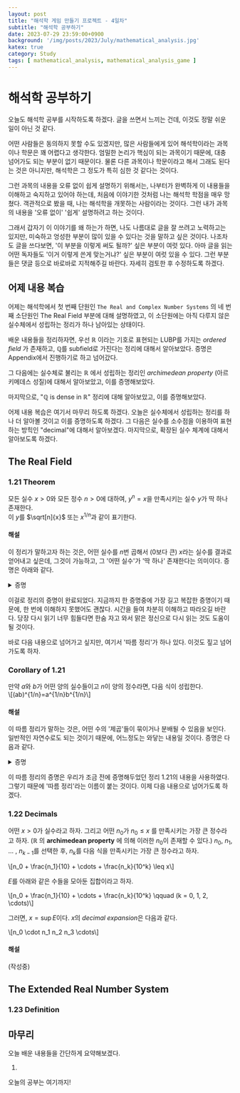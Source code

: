 ```yaml
---
layout: post
title: "해석학 게임 만들기 프로젝트 - 4일차"
subtitle: "해석학 공부하기"
date: 2023-07-29 23:59:00+0900
background: '/img/posts/2023/July/mathematical_analysis.jpg'
katex: true
category: Study
tags: [ mathematical_analysis, mathematical_analysis_game ]
---
```


# 해석학 공부하기

오늘도 해석학 공부를 시작하도록 하겠다. 글을 쓰면서 느끼는 건데, 이것도 정말 쉬운 일이 아닌 것 같다. 

어떤 사람들은 동의하지 못할 수도 있겠지만, 많은 사람들에게 있어 해석학이라는 과목이나 학문은 꽤 어렵다고 생각한다. 엄밀한 논리가 핵심이 되는 과목이기 때문에, 대충 넘어가도 되는 부분이 없기 때문이다. 물론 다른 과목이나 학문이라고 해서 그래도 된다는 것은 아니지만, 해석학은 그 정도가 특히 심한 것 같다는 것이다.

그런 과목의 내용을 오류 없이 쉽게 설명하기 위해서는, 나부터가 완벽하게 이 내용들을 이해하고 숙지하고 있어야 하는데, 처음에 이야기한 것처럼 나는 해석학 학점을 매우 망쳤다. 객관적으로 봤을 때, 나는 해석학을 개못하는 사람이라는 것이다. 그런 내가 과목의 내용을 '오류 없이' '쉽게' 설명하려고 하는 것이다.

그래서 갑자기 이 이야기를 왜 하는가 하면, 나도 나름대로 글을 잘 쓰려고 노력하고는 있지만, 미숙하고 엉성한 부분이 많이 있을 수 있다는 것을 말하고 싶은 것이다. 나조차도 글을 쓰다보면, '이 부분을 이렇게 써도 될까?' 싶은 부분이 여럿 있다. 아마 글을 읽는 어떤 독자들도 '이거 이렇게 쓴게 맞는거냐?' 싶은 부분이 여럿 있을 수 있다. 그런 부분들은 댓글 등으로 바로바로 지적해주길 바란다. 자세히 검토한 후 수정하도록 하겠다.

## 어제 내용 복습

어제는 해석학에서 첫 번째 단원인 `The Real and Complex Number Systems` 의 네 번째 소단원인 The Real Field 부분에 대해 설명하였고, 이 소단원에는 아직 다루지 않은 실수체에서 성립하는 정리가 하나 남아있는 상태이다.

배운 내용들을 정리하자면, 우선 $\mathbb{R}$ 이라는 기호로 표현되는 LUBP를 가지는 *ordered field* 가 존재하고, $\mathbb{Q}$를 subfield로 가진다는 정리에 대해서 알아보았다. 증명은 Appendix에서 진행하기로 하고 넘어갔다.

그 다음에는 실수체로 불리는 $\mathbb{R}$ 에서 성립하는 정리인 *archimedean property* (아르키메데스 성질)에 대해서 알아보았고, 이를 증명해보았다.

마지막으로, "$\mathbb{Q}$ is dense in $\mathbb{R}$" 정리에 대해 알아보았고, 이를 증명해보았다.

어제 내용 복습은 여기서 마무리 하도록 하겠다. 오늘은 실수체에서 성립하는 정리를 하나 더 알아볼 것이고 이를 증명하도록 하겠다. 그 다음은 실수를 소수점을 이용하여 표현하는 방힉인 "decimal"에 대해서 알아보겠다. 마지막으로, 확장된 실수 체계에 대해서 알아보도록 하겠다.

## The Real Field

### 1.21 Theorem

모든 실수 $x > 0$와 모든 정수 $n > 0$에 대하여, $y^n = x$을 만족시키는 실수 $y$가 딱 하나 존재한다.  
이 $y$를 $\sqrt[n]{x}$ 또는 $x^{1/n}$과 같이 표기한다. 

#### 해설

이 정리가 말하고자 하는 것은, 어떤 실수를 $n$번 곱해서 ($0$보다 큰) $x$라는 실수를 결과로 얻어내고 싶은데, 그것이 가능하고, 그 '어떤 실수'가 '딱 하나' 존재한다는 의미이다. 증명은 아래와 같다.

<details>
<summary>증명</summary>

<br>

$t^n < x$를 만족시키는 모든 '양의 실수' $t$들을 모두 모아놓은 집합을 $E$라고 하자. <br> <br>

어떤 $t_1 = x / (1 + x)$에 대해 생각해보자. 이 $t_1$는 $0 < t_1 < 1$ 이므로, ${t_1}^n \leq t_1$ 이다. 또한 $x > 0$ 이므로 $1 + x > 1$ 이고, $x / (1 + x) = t_1 < x$를 만족한다. 이 결과들을 조합해보면, ${t_1}^n \leq t_1 < x$가 되므로, $t_1 \in E$ 이다. 여기서 우리는 $E$가 공집합이 아니라는 사실을 알 수 있다. <br> <br>

이번에는 어떤 $t_2 > 1 + x$에 대해서 생각해보자. $x > 0$ 이라서 $1 + x > 1$ 이므로, $t_2 > 1$이고, 따라서 ${t_2}^n > t_2 > 1 + x > x$ 이다. ${t_2}^n > x$이므로, $t_2 \notin E$이다. $1 + x < t_2$ 라는 점을 생각해보면, $1 + x$는 $E$의 upper bound 라는걸 알게된다. <br> <br>

우리가 $E$에 지금까지 얻어낸 정보는 $E$는 empty set이 아니고, $E$에는 upper bound가 존재하기 때문에 bounded above 되어있다는 것이다. 그런데, $E$의 원소들은 모두 $\mathbb{R}$의 원소이기도 하므로, $E \subset \mathbb{R}$ 이게 된다. 여기서 지난번 글의 내용을 떠올려보자. $\mathbb{R}$은 LUBP를 가지고 있다고 했었는데, 마침 $E$는 $\mathbb{R}$의 subset이지 않는가? 바로 그거다! $E$에는 supremum이 존재한다! <br> <br>

지금부터 $\alpha = \sup E$로 표기하겠다. 여기서 내가 하고 싶은 주장은, $\alpha$가 우리가 그토록 찾던 $y$라는 것이다. 우리는 귀류법을 이용해서 이를 증명할 것이다. 먼저, $\alpha^n = y^n = x$ 라는 결론을 부정하여, $\alpha^n < x$ <b>이거나 (OR)</b>, $\alpha^n > x$ 라고 가정하자. <br> <br>

우리가 해야 할일은 이런 전제는 모순을 일으킨다는 것을 보이는 것이다. 이 조건문은 <b>OR</b> 로 묶여있으므로, 둘 중 어느쪽으로 가정하더라도 모순이 보인다는 것을 보여야 한다. 한 번에 할 수는 없다. 왜냐하면 $\alpha^n$이 $x$보다 큰 동시에 작을 수는 없기 때문이다. <br> <br>

시작하기 전에, 우리는 한 가지 정보를 만들고 가겠다. (작성중) $\blacksquare$

</details>

이걸로 정리의 증명이 완료되었다. 지금까지 한 증명중에 가장 길고 복잡한 증명이기 때문에, 한 번에 이해하지 못했어도 괜찮다. 시간을 들여 차분히 이해하고 따라오길 바란다. 당장 다시 읽기 너무 힘들다면 한숨 자고 와서 맑은 정신으로 다시 읽는 것도 도움이 될 것이다.

바로 다음 내용으로 넘어가고 싶지만, 여기서 '따름 정리'가 하나 있다. 이것도 짚고 넘어가도록 하자. 

### Corollary of 1.21

만약 $a$와 $b$가 어떤 양의 실수들이고 $n$이 양의 정수라면, 다음 식이 성립한다.  
\\[(ab)^{1/n}=a^{1/n}b^{1/n}\\]

#### 해설

이 따름 정리가 말하는 것은, 어떤 수의 '제곱'들이 묶이거나 분배될 수 있음을 보인다. 일반적인 자연수로도 되는 것이기 때문에, 어느정도는 와닿는 내용일 것이다. 증명은 다음과 같다.

<details>
<summary>증명</summary>

<br>
(작성중) $\blacksquare$

</details>

이 따름 정리의 증명은 우리가 조금 전에 증명해두었던 정리 1.21의 내용을 사용하였다. 그렇기 때문에 '따름 정리'라는 이름이 붙는 것이다. 이제 다음 내용으로 넘어가도록 하겠다.

### 1.22 Decimals

어떤 $x > 0$가 실수라고 하자. 그리고 어떤 $n_0$가 $n_0 \leq x$ 를 만족시키는 가장 큰 정수라고 하자. ($\mathbb{R}$ 의 **archimedean property** 에 의해 이러한 $n_0$이 존재할 수 있다.) $n_0$, $n_1$, ... , $n_{k - 1}$를 선택한 후, $n_k$를 다음 식을 만족시키는 가장 큰 정수라고 하자.

\\[n_0 + \frac{n_1}{10} + \cdots + \frac{n_k}{10^k} \leq x\\]

$E$를 아래와 같은 수들을 모아둔 집합이라고 하자.

\\[n_0 + \frac{n_1}{10} + \cdots + \frac{n_k}{10^k} \qquad (k = 0, 1, 2, \cdots)\\]

그러면, $x=\sup E$이다. $x$의 *decimal expansion*은 다음과 같다.

\\[n_0 \cdot n_1 n_2 n_3 \cdots\\]

#### 해설

(작성중)

## The Extended Real Number System

### 1.23 Definition

## 마무리

오늘 배운 내용들을 간단하게 요약해보겠다.

1.

오늘의 공부는 여기까지!
